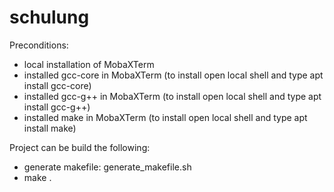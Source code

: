 # schulung

Preconditions:
 - local installation of MobaXTerm
 - installed gcc-core in MobaXTerm (to install open local shell and type apt install gcc-core)
 - installed gcc-g++ in MobaXTerm (to install open local shell and type apt install gcc-g++)
 - installed make in MobaXTerm (to install open local shell and type apt install make)
 
Project can be build the following:
 - generate makefile: generate_makefile.sh
 - make .
